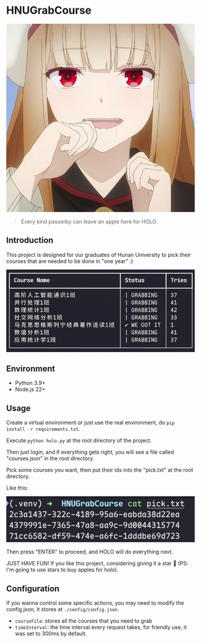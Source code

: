 # HNUGrabCourse

![holo](./assets/holo.jpg)

> Every kind passerby can leave an apple here for HOLO.

## Introduction

This project is designed for our graduates of Hunan University to pick their courses that are needed to be done in "one year" :)

![presentation](./assets/presentation.gif)



## Environment

- Python 3.9+
- Node.js 22+



## Usage

Create a virtual environment or just use the real environment, do `pip install -r requirements.txt`.

Execute `python holo.py` at the root directory of the project.

Then just login, and if everything gets right, you will see a file called "courses.json" in the root directory.

Pick some courses you want, then put their ids into the "pick.txt" at the root directory.

Like this:

![pick-example](./assets/pick-example.png)

Then press "ENTER" to proceed, and HOLO will do everything next.

JUST HAVE FUN! If you like this project, considering giving it a star 🌟 (PS: I'm going to use stars to buy apples for holo).



## Configuration

If you wanna control some specific actions, you may need to modify the config.json, it stores at `./config/config.json`.

- `courseFile`: stores all the courses that you need to grab
- `timeInterval`: the time interval every request takes, for friendly use, it was set to 300ms by default.